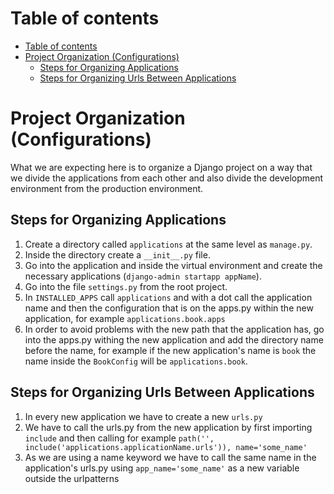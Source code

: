 # Table of contents
- [Table of contents](#table-of-contents)
- [Project Organization (Configurations)](#project-organization-configurations)
  - [Steps for Organizing Applications](#steps-for-organizing-applications)
  - [Steps for Organizing Urls Between Applications](#steps-for-organizing-urls-between-applications)

# Project Organization (Configurations)
What we are expecting here is to organize a Django project on a way that we divide the applications from each other and also divide the development environment from the production environment. 

## Steps for Organizing Applications 
1. Create a directory called `applications` at the same level as `manage.py`.
2. Inside the directory create a `__init__.py` file. 
3. Go into the application and inside the virtual environment and create the necessary applications (`django-admin startapp appName`). 
4. Go into the file `settings.py` from the root project. 
5. In `INSTALLED_APPS` call `applications` and with a dot call the application name and then the configuration that is on the apps.py within the new application, for example `applications.book.apps`
6. In order to avoid problems with the new path that the application has, go into the apps.py withing the new application and add the directory name before the name, for example if the new application's name is `book` the name inside the `BookConfig` will be `applications.book`.

## Steps for Organizing Urls Between Applications
1. In every new application we have to create a new `urls.py`
2. We have to call the urls.py from the new application by first importing `include` and then calling for example `path('', include('applications.applicationName.urls')), name='some_name'`
3. As we are using a name keyword we have to call the same name in the application's urls.py using `app_name='some_name'` as a new variable outside the urlpatterns